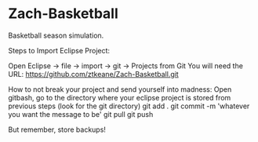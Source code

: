 # Zach-Basketball
Basketball season simulation.

Steps to Import Eclipse Project:

Open Eclipse -> file -> import -> git -> Projects from Git
You will need the URL: https://github.com/ztkeane/Zach-Basketball.git

How to not break your project and send yourself into madness:
Open gitbash, go to the directory where your eclipse project is stored from previous steps (look for the git directory)
git add .
git commit -m 'whatever you want the message to be'
git pull
git push

But remember, store backups!
